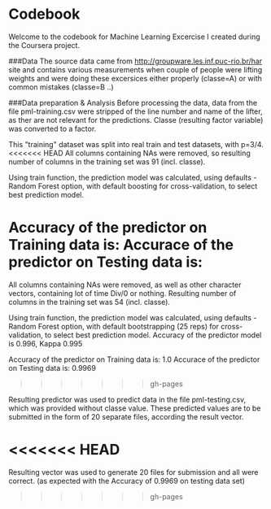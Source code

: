Codebook
====================
Welcome to the codebook for Machine Learning Excercise I created during the Coursera project.

###Data
The source data came from http://groupware.les.inf.puc-rio.br/har site and contains various measurements when couple
of people were lifting weights and were doing these excersices either properly (classe=A) or with common mistakes (classe=B ..)

###Data preparation & Analysis
Before processing the data, data from the file pml-training.csv were stripped of the line number and name of the lifter, as 
ther are not relevant for the predictions.
Classe (resulting factor variable) was converted to a factor.

This "training" dataset was split into real train and test datasets, with p=3/4.
<<<<<<< HEAD
All columns containing NAs were removed, so resulting number of columns in the training set was 91 (incl. classe).

Using train function, the prediction model was calculated, using defaults - Random Forest option, with default boosting for cross-validation, to select best prediction model.

Accuracy of the predictor on Training data is:
Accurace of the predictor on Testing data is:
=======
All columns containing NAs were removed, as well as other character vectors, containing lot of time Div/0 or nothing. Resulting number of columns in the training set was 54 (incl. classe).

Using train function, the prediction model was calculated, using defaults - Random Forest option, with default bootstrapping (25 reps) for cross-validation, to select best prediction model.
Accuracy of the predictor model is 0.996, Kappa 0.995

Accuracy of the predictor on Training data is: 1.0
Accurace of the predictor on Testing data is: 0.9969
>>>>>>> gh-pages

Resulting predictor was used to predict data in the file pml-testing.csv, which was provided without classe value.
These predicted values are to be submitted in the form of 20 separate files, according the result vector.

<<<<<<< HEAD
=======
Resulting vector was used to generate 20 files for submission and all were correct.
(as expected with the Accuracy of 0.9969 on testing data set)


>>>>>>> gh-pages

